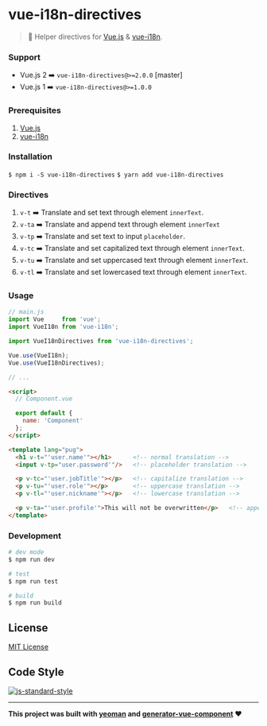 # vue-i18n-directives

> :flags:  Helper directives for [Vue.js](https://vuejs.org/) & [vue-i18n](https://github.com/kazupon/vue-i18n).

### Support
* Vue.js 2 ➡️ `vue-i18n-directives@>=2.0.0` [master]
* Vue.js 1 ➡️ `vue-i18n-directives@>=1.0.0`

### Prerequisites
1. [Vue.js](https://github.com/vuejs/vue)
2. [vue-i18n](https://github.com/kazupon/vue-i18n)

### Installation
`$ npm i -S vue-i18n-directives`
`$ yarn add vue-i18n-directives`

### Directives
1. `v-t`  ➡️ Translate and set text through element `innerText`.
1. `v-ta` ➡️ Translate and append text through element `innerText`
2. `v-tp` ➡️ Translate and set text to input `placeholder`.
3. `v-tc` ➡️ Translate and set capitalized text through element `innerText`.
4. `v-tu` ➡️ Translate and set uppercased text through element `innerText`.
5. `v-tl` ➡️ Translate and set lowercased text through element `innerText`.

### Usage
```javascript
// main.js
import Vue     from 'vue';
import VueI18n from 'vue-i18n';

import VueI18nDirectives from 'vue-i18n-directives';

Vue.use(VueI18n);
Vue.use(VueI18nDirectives);

// ...
```

```html
<script>
  // Component.vue

  export default {
    name: 'Component'
  };
</script>

<template lang="pug">
  <h1 v-t="'user.name'"></h1>      <!-- normal translation -->
  <input v-tp="user.password'"/>   <!-- placeholder translation -->

  <p v-tc="'user.jobTitle'"></p>   <!-- capitalize translation -->
  <p v-tu="'user.role'"></p>       <!-- uppercase translation -->
  <p v-tl="'user.nickname'"></p>   <!-- lowercase translation -->

  <p v-ta="'user.profile'">This will not be overwritten</p>   <!-- append translation -->
</template>

```

### Development

```bash
# dev mode
$ npm run dev

# test
$ npm run test

# build
$ npm run build
```

## License
[MIT License](https://github.com/ndelvalle/vue-i18n-directive/blob/master/LICENSE)

## Code Style
[![js-standard-style](https://cdn.rawgit.com/feross/standard/master/badge.svg)](http://standardjs.com)


___
**This project was built with [yeoman](http://yeoman.io/) and [generator-vue-component](https://github.com/ianaya89/generator-vue-component) ❤️**
